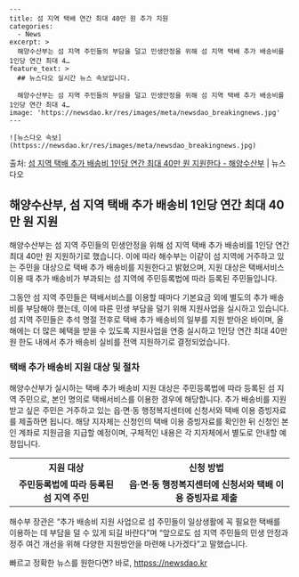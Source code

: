     ---
    title: 섬 지역 택배 연간 최대 40만 원 추가 지원
    categories:
      - News
    excerpt: >
      해양수산부는 섬 지역 주민들의 부담을 덜고 민생안정을 위해 섬 지역 택배 추가 배송비를 1인당 연간 최대 4…
    feature_text: >
      ## 뉴스다오 실시간 뉴스 속보입니다.
    
      해양수산부는 섬 지역 주민들의 부담을 덜고 민생안정을 위해 섬 지역 택배 추가 배송비를 1인당 연간 최대 4…
    image: 'https://newsdao.kr/res/images/meta/newsdao_breakingnews.jpg'
    ---
    
    ![뉴스다오 속보](httpss://newsdao.kr/res/images/meta/newsdao_breakingnews.jpg)

<p>출처: <a href="httpss://newsdao.kr/3039" rel="dofollow">섬 지역 택배 추가 배송비 1인당 연간 최대 40만 원 지원한다 - 해양수산부</a> | 뉴스다오</p>

<h2 data-ke-size="size26">해양수산부, 섬 지역 택배 추가 배송비 1인당 연간 최대 40만 원 지원</h2>
해양수산부는 섬 지역 주민들의 민생안정을 위해 섬 지역 택배 추가 배송비를 1인당 연간 최대 40만 원 지원하기로 했습니다. 이에 따라 해수부는 이같이 섬 지역에 거주하고 있는 주민을 대상으로 택배 추가 배송비를 지원한다고 밝혔으며, 지원 대상은 택배서비스 이용 때 추가 배송비가 부과되는 섬 지역에 주민등록법에 따라 등록된 주민들입니다.

<p data-ke-size="size16">그동안 섬 지역 주민들은 택배서비스를 이용할 때마다 기본요금 외에 별도의 추가 배송비를 부담해야 했는데, 이에 따른 민생 부담을 덜기 위해 지원사업을 실시하고 있습니다. 섬 지역 주민들은 추석 명절 전후로 택배 추가 배송비의 일부를 지원 받아온 바이며, 올해에는 더 많은 혜택을 받을 수 있도록 지원사업을 연중 실시하고 1인당 연간 최대 40만 원 한도 내에서 추가 배송비 실비를 전액 지원하기로 결정되었습니다.</p>

<h3 data-ke-size="size24">택배 추가 배송비 지원 대상 및 절차</h3>
해양수산부가 실시하는 택배 추가 배송비 지원 대상은 주민등록법에 따라 등록된 섬 지역 주민으로, 본인 명의로 택배서비스를 이용한 경우에 해당합니다. 추가 배송비를 지원받고 싶은 주민은 거주하고 있는 읍·면·동 행정복지센터에 신청서와 택배 이용 증빙자료를 제출하면 됩니다. 해당 지자체는 신청인의 택배 이용 증빙자료를 확인한 뒤 신청인 본인 계좌로 지원금을 지급할 예정이며, 구체적인 내용은 각 지자체에서 별도로 안내할 예정입니다.

<table>
	<tr>
		<th>지원 대상</th>
		<th>신청 방법</th>
	</tr>
	<tr>
		<td style="text-align: center; height: 17px;"><b>주민등록법에 따라 등록된 섬 지역 주민</b></td>
		<td style="text-align: center; height: 17px;"><b>읍·면·동 행정복지센터에 신청서와 택배 이용 증빙자료 제출</b></td>
	</tr>
</table>

<p>해수부 장관은 “추가 배송비 지원 사업으로 섬 주민들이 일상생활에 꼭 필요한 택배를 이용하는 데 부담을 덜 수 있게 되길 바란다”며 “앞으로도 섬 지역 주민들의 민생 안정과 정주 여건 개선을 위해 다양한 지원방안을 마련해 나가겠다”고 말했습니다.</p> 

빠르고 정확한 뉴스를 원한다면? 바로, <a href="httpss://newsdao.kr" rel="dofollow">httpss://newsdao.kr</a>


    